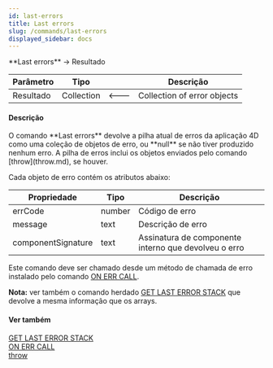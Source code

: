 ```yaml
---
id: last-errors
title: Last errors
slug: /commands/last-errors
displayed_sidebar: docs
---
```


<!--REF #_command_.Last errors.Syntax-->**Last errors**  -> Resultado<!-- END REF-->
<!--REF #_command_.Last errors.Params-->
| Parâmetro | Tipo |  | Descrição |
| --- | --- | --- | --- |
| Resultado | Collection | &#x1F850; | Collection of error objects |

<!-- END REF-->

#### Descrição 

<!--REF #_command_.Last errors.Summary-->O comando **Last errors** devolve a pilha atual de erros da aplicação 4D como uma coleção de objetos de erro, ou **null** se não tiver produzido nenhum erro.<!-- END REF--> A pilha de erros inclui os objetos enviados pelo comando [throw](throw.md), se houver.

Cada objeto de erro contém os atributos abaixo:

| **Propriedade**    | **Tipo** | **Descrição**                                        |
| ------------------ | -------- | ---------------------------------------------------- |
| errCode            | number   | Código de erro                                       |
| message            | text     | Descrição de erro                                    |
| componentSignature | text     | Assinatura de componente interno que devolveu o erro |
  
  
Este comando deve ser chamado desde um método de chamada de erro instalado pelo comando [ON ERR CALL](on-err-call.md). 

**Nota:** ver também o comando herdado [GET LAST ERROR STACK](get-last-error-stack.md) que devolve a mesma informação que os arrays.

#### Ver também 

[GET LAST ERROR STACK](get-last-error-stack.md)  
[ON ERR CALL](on-err-call.md)  
[throw](throw.md)  